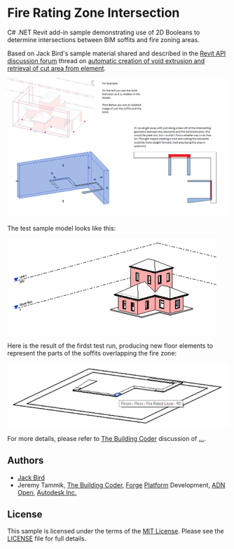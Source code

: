 # Fire Rating Zone Intersection

C# .NET Revit add-in sample demonstrating use of 2D Booleans to determine intersections between BIM soffits and fire zoning areas.

Based on Jack Bird's sample material shared and described in
the [Revit API discussion forum](http://forums.autodesk.com/t5/revit-api-forum/bd-p/160) thread
on [automatic creation of void extrusion and retrieval of cut area from element](https://forums.autodesk.com/t5/revit-api-forum/automatic-creation-of-void-extrusion-element-retrieve-cut-area/m-p/8451742).

![Fire Rating Zone Intersection](img/fire_rating_zone_intersection.png)

The test sample model looks like this:

![Test sample model](img/fire_rating_zone_intersection_model.png)

Here is the result of the firdst test run, producing new floor elements to represent the parts of the soffits overlapping the fire zone:

![Test run result](img/fire_rating_zone_intersection_result.png)

For more details, please refer
to [The Building Coder](https://thebuildingcoder.typepad.com) discussion
of [...]().


## Authors

- [Jack Bird](https://forums.autodesk.com/t5/user/viewprofilepage/user-id/6830764)
- Jeremy Tammik,
[The Building Coder](http://thebuildingcoder.typepad.com),
[Forge](http://forge.autodesk.com) [Platform](https://developer.autodesk.com) Development,
[ADN](http://www.autodesk.com/adn)
[Open](http://www.autodesk.com/adnopen),
[Autodesk Inc.](http://www.autodesk.com)


## License

This sample is licensed under the terms of the [MIT License](http://opensource.org/licenses/MIT).
Please see the [LICENSE](LICENSE) file for full details.
